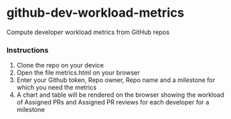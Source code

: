 # github-dev-workload-metrics
Compute developer workload metrics from GitHub repos

### Instructions
1. Clone the repo on your device
2. Open the file metrics.html on your browser
3. Enter your Github token, Repo owner, Repo name and a milestone for which you need the metrics
4. A chart and table will be rendered on the browser showing the workload of Assigned PRs and Assigned PR reviews for each developer for a milestone